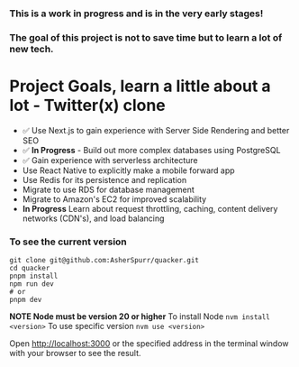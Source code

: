 ### This is a work in progress and is in the very early stages!
### The goal of this project is not to save time but to learn a lot of new tech.

# Project Goals, learn a little about a lot - Twitter(x) clone 
- ✅ Use Next.js to gain experience with Server Side Rendering and better SEO
- ✅ **In Progress** - Build out more complex databases using PostgreSQL
- ✅ Gain experience with serverless architecture
- Use React Native to explicitly make a mobile forward app
- Use Redis for its persistence and  replication 
- Migrate to use RDS for database management
- Migrate to Amazon's EC2 for improved scalability
- **In Progress** Learn about request throttling, caching, content delivery networks (CDN's), and load balancing


### To see the current version

```
git clone git@github.com:AsherSpurr/quacker.git
cd quacker
pnpm install
npm run dev
# or
pnpm dev
```

**NOTE Node must be version 20 or higher**
To install Node
```nvm install <version>```
To use specific version
```nvm use <version>```


Open [http://localhost:3000](http://localhost:3000) or the specified address in the terminal window with your browser to see the result.

